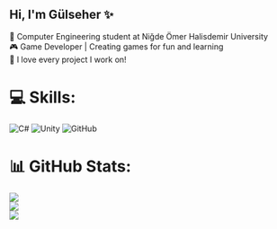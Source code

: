 ## Hi, I'm Gülseher ✨

🧠 Computer Engineering student at Niğde Ömer Halisdemir University <br/>
🎮 Game Developer | Creating games for fun and learning <br/>
💖 I love every project I work on! <br/>

# 💻 Skills:
![C#](https://img.shields.io/badge/c%23-%23239120.svg?style=for-the-badge&logo=csharp&logoColor=white) ![Unity](https://img.shields.io/badge/unity-%23000000.svg?style=for-the-badge&logo=unity&logoColor=white) ![GitHub](https://img.shields.io/badge/github-%23121011.svg?style=for-the-badge&logo=github&logoColor=white)
# 📊 GitHub Stats:
![](https://github-readme-stats.vercel.app/api/top-langs/?username=glshryldrm&theme=default_repocard&hide_border=true&include_all_commits=false&count_private=false&layout=compact)<br/>
![](https://github-readme-stats.vercel.app/api?username=glshryldrm&theme=default_repocard&hide_border=true&include_all_commits=false&count_private=false)<br/>
![](https://nirzak-streak-stats.vercel.app/?user=glshryldrm&theme=default_repocard&hide_border=true)


<!-- Proudly created with GPRM ( https://gprm.itsvg.in ) -->
